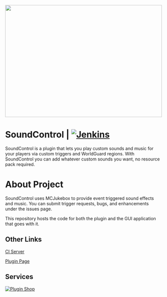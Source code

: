 <p align="center">
  <img width="504" height="360" src="https://proxy.spigotmc.org/b8d19115ca992e32865ba93640a9bfeeb38e7b86?url=http%3A%2F%2Fi.imgur.com%2FfyqE50U.png">
</p>

# SoundControl | [![Jenkins](http://ci.drepic.xyz/job/SoundControl/job/master/badge/icon)](http://ci.drepic.xyz/blue/organizations/jenkins/ProRecipes/activity)




SoundControl is a plugin that lets you play custom sounds and music for your players via custom triggers and WorldGuard regions. With SoundControl you can add whatever custom sounds you want, no resource pack required. 

# About Project

	  
 SoundControl uses MCJukebox to provide event triggered sound effects and music. You can submit trigger requests, bugs, and enhancements under the issues page. 
 
 This repository hosts the code for both the plugin and the GUI application that goes with it. 
	 
 Other Links
 -
[CI Server](http://ci.drepic.xyz/blue/organizations/jenkins/SoundControl/activity)


[Plugin Page](https://www.spigotmc.org/resources/soundcontrol.18149//)

Services
-

[![Plugin Shop](https://i.imgur.com/enlPypU.gif)](https://www.spigotmc.org/threads/%E2%98%85-drepics-plugin-shop-%E2%98%85-over-7-years-of-experience-fast-service.59741/)

